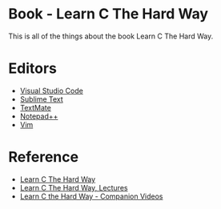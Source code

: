 Book - Learn C The Hard Way
==============================

This is all of the things about the book Learn C The Hard Way.

# Editors
- [Visual Studio Code](https://code.visualstudio.com/)
- [Sublime Text](https://www.sublimetext.com/)
- [TextMate](https://macromates.com/)
- [Notepad++](https://notepad-plus-plus.org/)
- [Vim](https://www.vim.org/)

# Reference

- [Learn C The Hard Way](https://learncodethehardway.org/c/)
- [Learn C The Hard Way, Lectures](https://github.com/zedshaw/learn-c-the-hard-way-lectures)
- [Learn C the Hard Way - Companion Videos](https://learning.oreilly.com/videos/learn-c-the/9780134434452)
